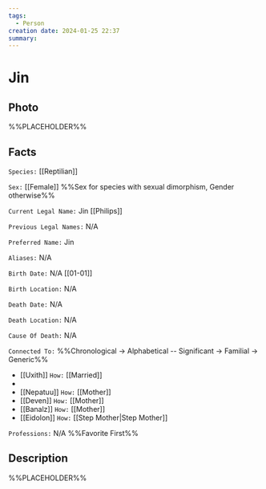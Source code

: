 ```yaml
---
tags:
  - Person
creation date: 2024-01-25 22:37
summary:
---
```

# Jin

## Photo

%%PLACEHOLDER%%

## Facts

`Species:` [[Reptilian]]

`Sex:` [[Female]] %%Sex for species with sexual dimorphism, Gender otherwise%%

`Current Legal Name:` Jin [[Philips]]

`Previous Legal Names:` N/A

`Preferred Name:` Jin

`Aliases:` N/A

`Birth Date:` N/A [[01-01]]

`Birth Location:` N/A

`Death Date:` N/A

`Death Location:` N/A

`Cause Of Death:` N/A

`Connected To:` %%Chronological -> Alphabetical -- Significant -> Familial -> Generic%%
- [[Uxith]] `How:` [[Married]]
- 
- [[Nepatuu]] `How:` [[Mother]]
- [[Deven]] `How:` [[Mother]]
- [[Banalz]] `How:` [[Mother]]
- [[Eidolon]] `How:` [[Step Mother|Step Mother]]

`Professions:` N/A %%Favorite First%%


## Description

%%PLACEHOLDER%%
